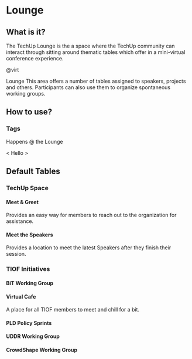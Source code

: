 # Lounge

## What is it?

The TechUp Lounge is the a space where the TechUp community can interact through sitting around thematic tables which offer in a mini-virtual conference experience.

@virt

Lounge This area offers a number of tables assigned to speakers, projects and others. Participants can also use them to organize spontaneous working groups.

## How to use?





### Tags

Happens @ the Lounge

< Hello >&#x20;



## Default Tables

### TechUp Space

#### Meet & Greet

Provides an easy way for members to reach out to the organization for assistance.

#### Meet the Speakers

Provides a location to meet the latest Speakers after they finish their session.

### TIOF Initiatives

#### BiT Working Group



#### Virtual Cafe

A place for all TIOF members to meet and chill for a bit.

#### PLD Policy Sprints



#### UDDR Working Group



#### CrowdShape Working Group





